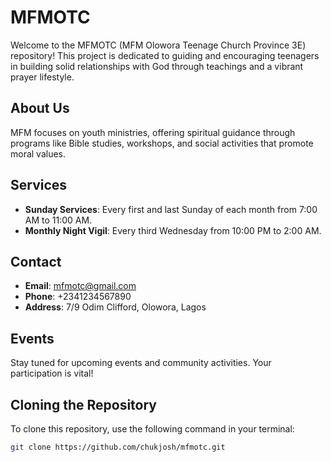 # MFMOTC

Welcome to the MFMOTC (MFM Olowora Teenage Church Province 3E) repository! This project is dedicated to guiding and encouraging teenagers in building solid relationships with God through teachings and a vibrant prayer lifestyle.

## About Us

MFM focuses on youth ministries, offering spiritual guidance through programs like Bible studies, workshops, and social activities that promote moral values.

## Services

- **Sunday Services**: Every first and last Sunday of each month from 7:00 AM to 11:00 AM.
- **Monthly Night Vigil**: Every third Wednesday from 10:00 PM to 2:00 AM.

## Contact

- **Email**: mfmotc@gmail.com
- **Phone**: +2341234567890
- **Address**: 7/9 Odim Clifford, Olowora, Lagos

## Events

Stay tuned for upcoming events and community activities. Your participation is vital!

## Cloning the Repository

To clone this repository, use the following command in your terminal:

```bash
git clone https://github.com/chukjosh/mfmotc.git
